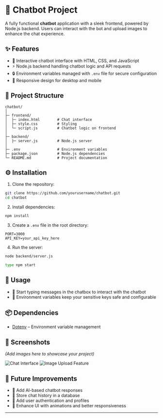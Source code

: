 # 🤖 Chatbot Project

A fully functional **chatbot** application with a sleek frontend, powered by Node.js backend. Users can interact with the bot and upload images to enhance the chat experience.

## ✨ Features

* 💬 Interactive chatbot interface with HTML, CSS, and JavaScript
* ⚡ Node.js backend handling chatbot logic and API requests
* 🔒 Environment variables managed with `.env` file for secure configuration
* 📱 Responsive design for desktop and mobile

## 📂 Project Structure

```
chatbot/
│
├─ frontend/
│  ├─ index.html        # Chat interface
│  ├─ style.css         # Styling
│  └─ script.js         # Chatbot logic on frontend
│
├─ backend/
│  ├─ server.js         # Node.js server
│
├─ .env                 # Environment variables
├─ package.json         # Node.js dependencies
└─ README.md            # Project documentation
```

## ⚙️ Installation

1. Clone the repository:

```bash
git clone https://github.com/yourusername/chatbot.git
cd chatbot
```

2. Install dependencies:

```bash
npm install
```

3. Create a `.env` file in the root directory:

```
PORT=3000
API_KEY=your_api_key_here
```

4. Run the server:

```bash
node backend/server.js

type npm start
```


## 🚀 Usage

* 💬 Start typing messages in the chatbox to interact with the chatbot
* 🔑 Environment variables keep your sensitive keys safe and configurable

## 📦 Dependencies

* [Dotenv](https://www.npmjs.com/package/dotenv) – Environment variable management

## 📸 Screenshots

*(Add images here to showcase your project)*

![Chat Interface](uploads/chat-screenshot.png)
![Image Upload Feature](uploads/upload-screenshot.png)

## 🌟 Future Improvements

* 🤖 Add AI-based chatbot responses
* 💾 Store chat history in a database
* 👤 Add user authentication and profiles
* 🎨 Enhance UI with animations and better responsiveness

---
